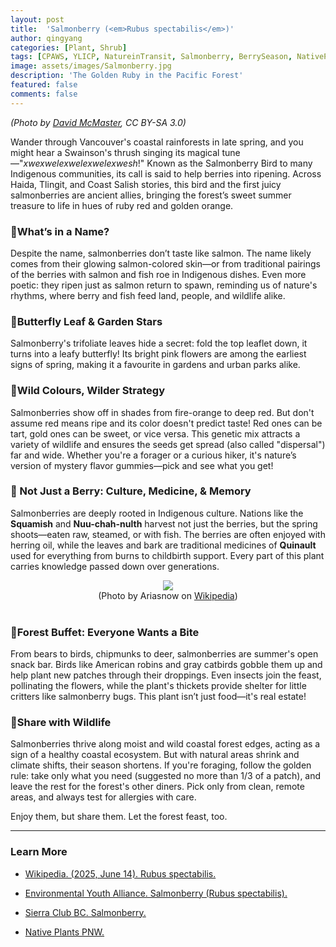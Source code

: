 ```yaml
---
layout: post
title:  'Salmonberry (<em>Rubus spectabilis</em>)'
author: qingyang
categories: [Plant, Shrub]
tags: [CPAWS, YLICP, NatureinTransit, Salmonberry, BerrySeason, NativePlantsBC, VancouverNature, NatureFood, IndigenousWisdom, WildinWords]
image: assets/images/Salmonberry.jpg
description: 'The Golden Ruby in the Pacific Forest'
featured: false
comments: false
---
```

*(Photo by <a target="_blank" href="https://en.wikipedia.org/wiki/Rubus_spectabilis#/media/File:Salmonberry_Blossom.jpg"><span>David McMaster</span></a>, CC BY-SA 3.0)*

Wander through Vancouver's coastal rainforests in late spring, and you might hear a Swainson's thrush singing its magical tune—"*xwexwelexwelexwelexwesh*!" Known as the Salmonberry Bird to many Indigenous communities, its call is said to help berries into ripening. Across Haida, Tlingit, and Coast Salish stories, this bird and the first juicy salmonberries are ancient allies, bringing the forest’s sweet summer treasure to life in hues of ruby red and golden orange.

### 🍓What’s in a Name?

Despite the name, salmonberries don’t taste like salmon. The name likely comes from their glowing salmon-colored skin—or from traditional pairings of the berries with salmon and fish roe in Indigenous dishes. Even more poetic: they ripen just as salmon return to spawn, reminding us of nature's rhythms, where berry and fish feed land, people, and wildlife alike.

### 🦋Butterfly Leaf & Garden Stars

Salmonberry's trifoliate leaves hide a secret: fold the top leaflet down, it turns into a leafy butterfly! Its bright pink flowers are among the earliest signs of spring, making it a favourite in gardens and urban parks alike.

### 🎨Wild Colours, Wilder Strategy

Salmonberries show off in shades from fire-orange to deep red. But don't assume red means ripe and its color doesn't predict taste! Red ones can be tart, gold ones can be sweet, or vice versa. This genetic mix attracts a variety of wildlife and ensures the seeds get spread (also called "dispersal") far and wide. Whether you're a forager or a curious hiker, it's nature’s version of mystery flavor gummies—pick and see what you get!

### 🔮 Not Just a Berry: Culture, Medicine, & Memory

Salmonberries are deeply rooted in Indigenous culture. Nations like the **Squamish** and **Nuu-chah-nulth** harvest not just the berries, but the spring shoots—eaten raw, steamed, or with fish. The berries are often enjoyed with herring oil, while the leaves and bark are traditional medicines of **Quinault** used for everything from burns to childbirth support. Every part of this plant carries knowledge passed down over generations.

<div style="text-align: center"> 
    <img src="{{site.url}}/assets/images/SalmonberryBowl.jpg">
    <br>(Photo by Ariasnow on <a target='_blank' href='https://upload.wikimedia.org/wikipedia/commons/3/3a/Bowl_of_salmonberries.jpg'><span>Wikipedia</span></a>)
</div><br>

### 🐻Forest Buffet: Everyone Wants a Bite

From bears to birds, chipmunks to deer, salmonberries are summer's open snack bar. Birds like American robins and gray catbirds gobble them up and help plant new patches through their droppings. Even insects join the feast, pollinating the flowers, while the plant's thickets provide shelter for little critters like salmonberry bugs. This plant isn’t just food—it's real estate!

### 🌲Share with Wildlife

Salmonberries thrive along moist and wild coastal forest edges, acting as a sign of a healthy coastal ecosystem. But with natural areas shrink and climate shifts, their season shortens. If you're foraging, follow the golden rule: take only what you need (suggested no more than 1/3 of a patch), and leave the rest for the forest's other diners. Pick only from clean, remote areas, and always test for allergies with care.

Enjoy them, but share them. Let the forest feast, too.

---

### Learn More

- <a style='_blank' href='https://en.wikipedia.org/wiki/Rubus_spectabilis'><span>Wikipedia. (2025, June 14). Rubus spectabilis.</span></a>

- <a style='_blank' href='https://eya.ca/news/salmonberry-rubus-spectabilis/#:~:text=Bird%20and%20Pollinator%20Relationships:,runs%20and%20healthy%20salmon%20ecosystems.&text=Threats:,not%20currently%20listed%20as%20threatened'><span>Environmental Youth Alliance. Salmonberry (Rubus spectabilis).</span></a>

- <a style='_blank' href='https://sierraclub.bc.ca/salmonberry/'><span>Sierra Club BC. Salmonberry.</span></a>

- <a style='_blank' href='https://nativeplantspnw.com/salmonberry-rubus-spectabilis/'><span>Native Plants PNW.</span></a>

